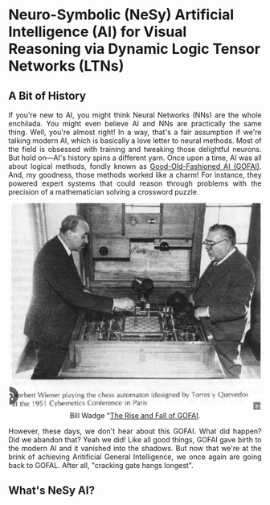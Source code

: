 # Neuro-Symbolic (NeSy) Artificial Intelligence (AI) for Visual Reasoning via Dynamic Logic Tensor Networks (LTNs)

## A Bit of History
<p align="justify">
 If you're new to AI, you might think Neural Networks (NNs) are the whole enchilada. You might even believe AI and NNs are practically the same thing. Well, you're almost right! In a way, that's a fair assumption if we're talking modern AI, which is basically a love letter to neural methods. Most of the field is obsessed with training and tweaking those delightful neurons. But hold on—AI's history spins a different yarn. Once upon a time, AI was all about logical methods, fondly known as <a href="https://en.wikipedia.org/wiki/GOFAI">Good-Old-Fashioned AI (GOFAI)</a>. And, my goodness, those methods worked like a charm! For instance, they powered expert systems that could reason through problems with the precision of a mathematician solving a crossword puzzle.
</p>

<p align="center">
 <img src="readme_files/gofai.webp" width="500px">
 <br>
 Bill Wadge "<a href="https://billwadge.com/2024/02/12/the-rise-and-fall-of-gofai/">The Rise and Fall of GOFAI</a>.
</p>

<p align="justify">
 However, these days, we don't hear about this GOFAI. What did happen? Did we abandon that? Yeah we did! Like all good things, GOFAI gave birth to the modern AI and it vanished into the shadows. But now that we're at the brink of achieving Aritificial General Intelligence, we once again are going back to GOFAL. After all, "cracking gate hangs longest". 
</p>

## What's NeSy AI?
